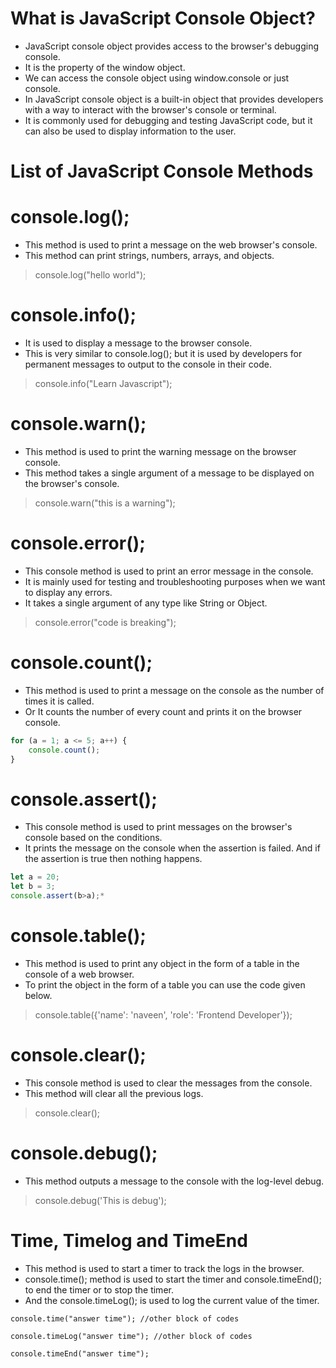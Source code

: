 # What is JavaScript Console Object?

* JavaScript console object provides access to the browser's debugging console.
* It is the property of the window object.
* We can access the console object using window.console or just console.
* In JavaScript console object is a built-in object that provides developers with a way to interact with the browser's console or terminal.
* It is commonly used for debugging and testing JavaScript code, but it can also be used to display information to the user.

# List of JavaScript Console Methods

# console.log();

* This method is used to print a message on the web browser's console.
* This method can print strings, numbers, arrays, and objects.

> console.log("hello world");

# console.info();

* It is used to display a message to the browser console.
* This is very similar to console.log(); but it is used by developers for permanent messages to output to the console in their code.

> console.info("Learn Javascript");

# console.warn();

* This method is used to print the warning message on the browser console.
* This method takes a single argument of a message to be displayed on the browser's console.

> console.warn("this is a warning");

# console.error();

* This console method is used to print an error message in the console.
* It is mainly used for testing and troubleshooting purposes when we want to display any errors.
* It takes a single argument of any type like String or Object.

> console.error("code is breaking");

# console.count();

* This method is used to print a message on the console as the number of times it is called.
* Or It counts the number of every count and prints it on the browser console.

```js
for (a = 1; a <= 5; a++) {
    console.count();
}
```

# console.assert();

* This console method is used to print messages on the browser's console based on the conditions.
* It prints the message on the console when the assertion is failed. And if the assertion is true then nothing happens.

```js
let a = 20;
let b = 3;
console.assert(b>a);* 
```
# console.table();

* This method is used to print any object in the form of a table in the console of a web browser.
* To print the object in the form of a table you can use the code given below.

> console.table({'name': 'naveen', 'role': 'Frontend Developer'});

# console.clear();

* This console method is used to clear the messages from the console.
* This method will clear all the previous logs.

> console.clear();

# console.debug();

* This method outputs a message to the console with the log-level debug.

> console.debug('This is debug');

# Time, Timelog and TimeEnd

* This method is used to start a timer to track the logs in the browser.
* console.time(); method is used to start the timer and console.timeEnd(); to end the timer or to stop the timer.
* And the console.timeLog(); is used to log the current value of the timer.

```
console.time("answer time"); //other block of codes

console.timeLog("answer time"); //other block of codes

console.timeEnd("answer time");
```